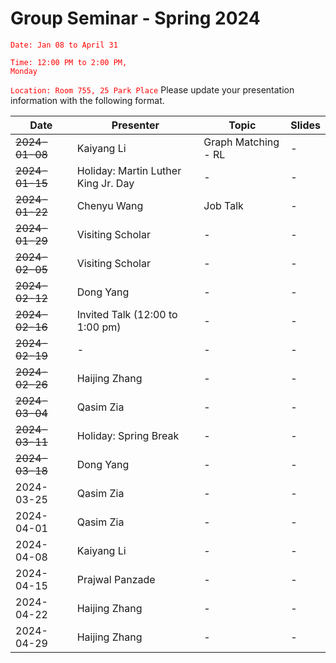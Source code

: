 # Group Seminar - Spring 2024

<code style="color : red">Date: Jan 08 to April 31</code>

<code style="color : red">Time: 12:00 PM to 2:00 PM, Monday</code>

<code style="color : red">Location: Room 755, 25 Park Place</code>
Please update your presentation information with the following format.

| Date  | Presenter  | Topic  | Slides |
| ------------- | ------------- | ------------- | ------------- | 
|~~2024-01-08~~  | Kaiyang Li   | Graph Matching - RL | - | - | - | - |
|~~2024-01-15~~  | Holiday: Martin Luther King Jr. Day | - | - | - | - | - |
|~~2024-01-22~~  | Chenyu Wang  | Job Talk | - | - | - | - |
|~~2024-01-29~~  | Visiting Scholar  | - | - | - | - | - |
|~~2024-02-05~~  | Visiting Scholar  | - | - | - | - | - |
|~~2024-02-12~~  | Dong Yang  | - | - | - | - | - |
|~~2024-02-16~~  | Invited Talk (12:00 to 1:00 pm) | - | - | - | - | - |
|~~2024-02-19~~  | -   | - | - | - | - | - |
|~~2024-02-26~~  | Haijing Zhang   | - | - | - | - | - |
|~~2024-03-04~~  | Qasim Zia   | - | - | - | - | - |
|~~2024-03-11~~  | Holiday: Spring Break   | - | - | - | - | - |
|~~2024-03-18~~  | Dong Yang   | - | - | - | - | - |
|2024-03-25  | Qasim Zia   | - | - | - | - | - |
|2024-04-01  | Qasim Zia  | - | - | - | - | - |
|2024-04-08  | Kaiyang Li    | - | - | - | - | - |
|2024-04-15  | Prajwal Panzade  | - | - | - | - | - |
|2024-04-22  | Haijing Zhang  | - | - | - | - | - |
|2024-04-29  | Haijing Zhang      | - | - | - | - | - |
